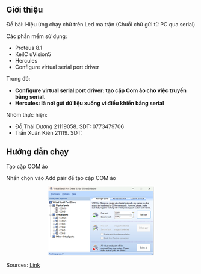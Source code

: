 ## Giới thiệu
Đề bài: Hiệu ứng chạy chữ trên Led ma trận (Chuỗi chữ gửi từ PC qua serial)

Các phần mềm sử dụng: 
+ Proteus 8.1
+ KeilC uVision5
+ Hercules
+ Configure virtual serial port driver

Trong đó: 
* **Configure virtual serial port driver: tạo cặp Com ảo cho việc truyền bằng serial.**
* **Hercules: là nơi gửi dữ liệu xuống vi điều khiển bằng serial**


Nhóm thực hiện:
+ Đỗ Thái Dương 21119058. SDT: 0773479706
+ Trần Xuân Kiên 21119. SDT:


## Hướng dẫn chạy
Tạo cặp COM ảo

Nhấn chọn vào Add pair để tạo cặp COM ảo
<p align="center">
  <img src="./Pictures/Virtual_com_port.png" width="280"><br/>
</p>

Sources: [Link](https://drive.google.com/file/d/1ofZnEJ5C_ebI7orDi8pu27lxR93MN0In/view)

##
